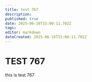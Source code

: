 ```yaml
---
title: test 767
description: 
published: true
date: 2025-06-16T15:00:11.702Z
tags: 
editor: markdown
dateCreated: 2025-06-16T15:00:11.702Z
---
```


# TEST 767
this is test 767
